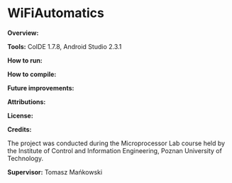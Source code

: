 # WiFiAutomatics

<b>Overview:</b>

<b>Tools:</b> CoIDE 1.7.8, Android Studio 2.3.1

<b>How to run:</b>

<b>How to compile:</b>

<b>Future improvements:</b>

<b>Attributions:</b>

<b>License:</b>

<b>Credits:</b>

The project was conducted during the Microprocessor Lab course held by the Institute of Control and Information Engineering, Poznan University of Technology.

<b>Supervisor:</b> Tomasz Mańkowski
